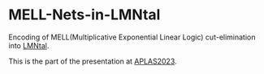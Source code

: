 # MELL-Nets-in-LMNtal

Encoding of MELL(Multiplicative Exponential Linear Logic) cut-elimination into [LMNtal](https://www.ueda.info.waseda.ac.jp/lmntal/index.php).

This is the part of the presentation at [APLAS2023](https://conf.researchr.org/details/aplas-2023/src-and-posters/4/-Non-SRC-Encoding-MELL-Cut-Elimination-into-a-Hierarchical-Graph-Rewriting-Language).



